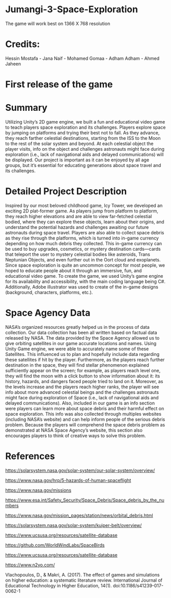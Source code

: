 # Jumangi-3-Space-Exploration
The game will work best on 1366 X 768 resolution
# Credits:
Hessin Mostafa - Jana Naif - Mohamed Gomaa - Adham Adham - Ahmed Jaheen 
# First release of the game
# Summary
Utilizing Unity’s 2D game engine, we built a fun and educational video game to teach players space exploration and its challenges. Players explore space by jumping on platforms and trying their best not to fall. As they advance, they reach farther celestial destinations, starting from the ISS to the Moon to the rest of the solar system and beyond. At each celestial object the player visits, info on the object and challenges astronauts might face during exploration (i.e., lack of navigational aids and delayed communications) will be displayed. Our project is important as it can be enjoyed by all age groups, but it’s essential for educating generations about space travel and its challenges.

# Detailed Project Description
Inspired by our most beloved childhood game, Icy Tower, we developed an exciting 2D plat-former game. As players jump from platform to platform, they reach higher elevations and are able to view far-fetched celestial bodied, where they can explore these objects, learn about their origins, and understand the potential hazards and challenges awaiting our future astronauts during space travel. Players are also able to collect space debris as they rise through the platforms, which is turned into in-game currency depending on how much debris they collected. This in-game currency can be used to buy upgrades, cosmetics, or mystery destination cards—cards that teleport the user to mystery celestial bodies like asteroids, Trans Neptunian Objects, and even further out in the Oort cloud and exoplanets. Since space exploration is quite an uncommon concept for most people, we hoped to educate people about it through an immersive, fun, and educational video game. To create the game, we used Unity’s game engine for its availability and accessibility, with the main coding language being C#. Additionally, Adobe illustrator was used to create of the in-game designs (background, characters, platforms, etc.).
# Space Agency Data
NASA’s organized resources greatly helped us in the process of data collection. Our data collection has been all written based on factual data released by NASA. The data provided by the Space Agency allowed us to give orbiting satellites in our game accurate locations and names. Using Unity Game engine, we were able to accurately name some of these Satellites. This influenced us to plan and hopefully include data regarding these satellites if hit by the player. Furthermore, as the players reach further destination in the space, they will find stellar phenomenon explained sufficiently appear on the screen; for example, as players reach level one, they will find the moon with a click button to show information about it: its history, hazards, and dangers faced people tried to land on it. Moreover, as the levels increase and the players reach higher ranks, the player will see info about more advanced celestial beings and the challenges astronauts might face during exploration of Space (i.e., lack of navigational aids and delayed communications). Also, included in our game is an info section were players can learn more about space debris and their harmful effect on space exploration. This info was also collected through multiples websites (including NASA’s website) and can help inform people of the serious debris problem. Because the players will comprehend the space debris problem as demonstrated at NASA Space Agency’s website, this section also encourages players to think of creative ways to solve this problem.
# References

https://solarsystem.nasa.gov/solar-system/our-solar-system/overview/

https://www.nasa.gov/hrp/5-hazards-of-human-spaceflight

https://www.nasa.gov/missions

https://www.esa.int/Safety_Security/Space_Debris/Space_debris_by_the_numbers

https://www.nasa.gov/mission_pages/station/news/orbital_debris.html

https://solarsystem.nasa.gov/solar-system/kuiper-belt/overview/

https://www.ucsusa.org/resources/satellite-database

https://github.com/WorldWindLabs/SpaceBirds

https://www.ucsusa.org/resources/satellite-database

https://www.n2yo.com/

Vlachopoulos, D., & Makri, A. (2017). The effect of games and simulations on higher education: a systematic literature review. International Journal of Educational Technology in Higher Education, 14(1). doi:10.1186/s41239-017-0062-1
